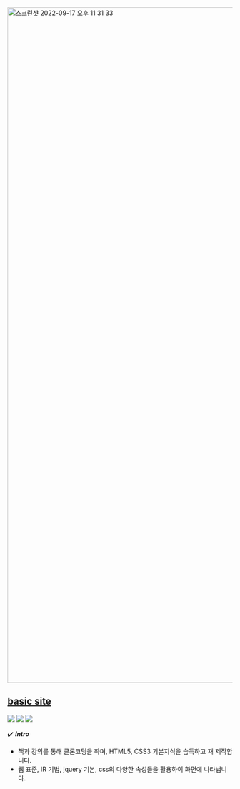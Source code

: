 <img width="1512" alt="스크린샷 2022-09-17 오후 11 31 33" src="https://user-images.githubusercontent.com/69461545/190862470-3f117c89-0726-4b3c-bada-34aa07f5cb4e.png">  

[basic site](https://zaar625.github.io/HTML_basic/ "basic")   
---    

<div>
<img src="https://img.shields.io/badge/HTML5-E34F26?style=flat&logo=HTML5&logoColor=white">
<img src="https://img.shields.io/badge/CSS3-1572B6?style=flat&logo=CSS3&logoColor=white">
<img src="https://img.shields.io/badge/jQuery-0769AD?style=flat&logo=jQuery&logoColor=white"/>   
</div>  

:heavy_check_mark: ***Intro***  

- 책과 강의를 통해 클론코딩을 하며, HTML5, CSS3 기본지식을 습득하고 재 제작합니다.
- 웹 표준, IR 기법, jquery 기본, css의 다양한 속성들을 활용하여 화면에 나타냅니다.


